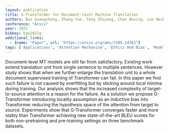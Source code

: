 ```yaml
---
layout: publication
title: G-Transformer for Document-level Machine Translation
authors: Bao Guangsheng, Zhang Yue, Teng Zhiyang, Chen Boxing, Luo Weihua
conference: "Arxiv"
year: 2021
bibkey: bao2021g
additional_links:
  - {name: "Paper", url: "https://arxiv.org/abs/2105.14761"}
tags: ['Applications', 'Attention Mechanism', 'Ethics And Bias', 'Model Architecture', 'Pretraining Methods', 'Training Techniques', 'Transformer']
---
```

Document-level MT models are still far from satisfactory. Existing work extend translation unit from single sentence to multiple sentences. However study shows that when we further enlarge the translation unit to a whole document supervised training of Transformer can fail. In this paper we find such failure is not caused by overfitting but by sticking around local minima during training. Our analysis shows that the increased complexity of target-to-source attention is a reason for the failure. As a solution we propose G-Transformer introducing locality assumption as an inductive bias into Transformer reducing the hypothesis space of the attention from target to source. Experiments show that G-Transformer converges faster and more stably than Transformer achieving new state-of-the-art BLEU scores for both non-pretraining and pre-training settings on three benchmark datasets.
